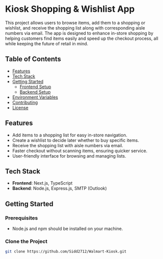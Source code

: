 # Kiosk Shopping & Wishlist App

This project allows users to browse items, add them to a shopping or wishlist, and receive the shopping list along with corresponding aisle numbers via email. The app is designed to enhance in-store shopping by helping customers find items easily and speed up the checkout process, all while keeping the future of retail in mind.

## Table of Contents

- [Features](#features)
- [Tech Stack](#tech-stack)
- [Getting Started](#getting-started)
  - [Frontend Setup](#frontend-setup)
  - [Backend Setup](#backend-setup)
- [Environment Variables](#environment-variables)
- [Contributing](#contributing)
- [License](#license)

## Features

- Add items to a shopping list for easy in-store navigation.
- Create a wishlist to decide later whether to buy specific items.
- Receive the shopping list with aisle numbers via email.
- Faster checkout without scanning items, ensuring quicker service.
- User-friendly interface for browsing and managing lists.

## Tech Stack

- **Frontend**: Next.js, TypeScript
- **Backend**: Node.js, Express.js, SMTP (Outlook)

## Getting Started

### Prerequisites

- Node.js and npm should be installed on your machine.

### Clone the Project

```bash
git clone https://github.com/Sidd2712/Walmart-Kiosk.git
```


